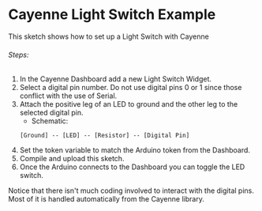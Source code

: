 # Cayenne Light Switch Example

This sketch shows how to set up a Light Switch with Cayenne

###### Steps:
1. In the Cayenne Dashboard add a new Light Switch Widget.
2. Select a digital pin number. Do not use digital pins 0 or 1 since those conflict with the use of Serial.
3. Attach the positive leg of an LED to ground and the other leg to the selected digital pin.
   * Schematic:
   ```
   [Ground] -- [LED] -- [Resistor] -- [Digital Pin]
   ```
4. Set the token variable to match the Arduino token from the Dashboard.
5. Compile and upload this sketch.
6. Once the Arduino connects to the Dashboard you can toggle the LED switch.

Notice that there isn't much coding involved to interact with the digital pins.
Most of it is handled automatically from the Cayenne library.